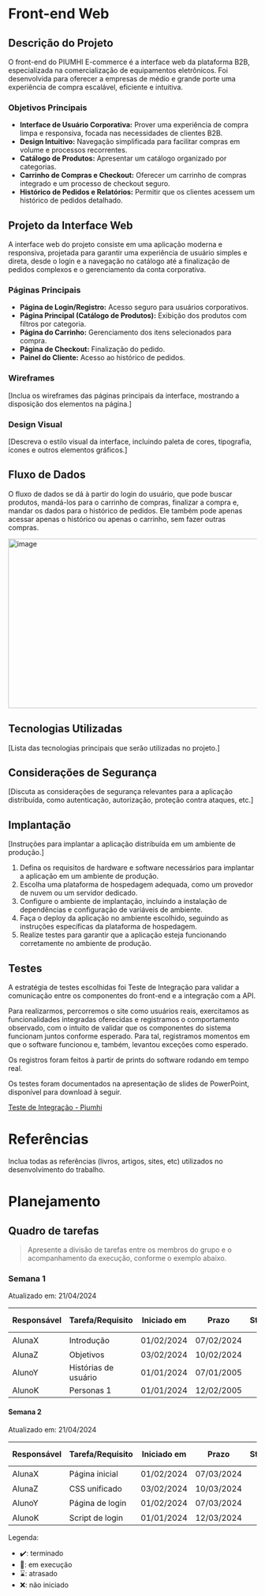 # Front-end Web

## Descrição do Projeto

O front-end do PIUMHI E-commerce é a interface web da plataforma B2B, especializada na comercialização de equipamentos eletrônicos. Foi desenvolvida para oferecer a empresas de médio e grande porte uma experiência de compra escalável, eficiente e intuitiva.

### Objetivos Principais

*   **Interface de Usuário Corporativa:** Prover uma experiência de compra limpa e responsiva, focada nas necessidades de clientes B2B.
*   **Design Intuitivo:** Navegação simplificada para facilitar compras em volume e processos recorrentes.
*   **Catálogo de Produtos:** Apresentar um catálogo organizado por categorias.
*   **Carrinho de Compras e Checkout:** Oferecer um carrinho de compras integrado e um processo de checkout seguro.
*   **Histórico de Pedidos e Relatórios:** Permitir que os clientes acessem um histórico de pedidos detalhado.

## Projeto da Interface Web

A interface web do projeto consiste em uma aplicação moderna e responsiva, projetada para garantir uma experiência de usuário simples e direta, desde o login e a navegação no catálogo até a finalização de pedidos complexos e o gerenciamento da conta corporativa.

### Páginas Principais

*   **Página de Login/Registro:** Acesso seguro para usuários corporativos.
*   **Página Principal (Catálogo de Produtos):** Exibição dos produtos com filtros por categoria.
*   **Página do Carrinho:** Gerenciamento dos itens selecionados para compra.
*   **Página de Checkout:** Finalização do pedido.
*   **Painel do Cliente:** Acesso ao histórico de pedidos.

### Wireframes

[Inclua os wireframes das páginas principais da interface, mostrando a disposição dos elementos na página.]

### Design Visual

[Descreva o estilo visual da interface, incluindo paleta de cores, tipografia, ícones e outros elementos gráficos.]

## Fluxo de Dados

O fluxo de dados se dá à partir do login do usuário, que pode buscar produtos, mandá-los para o carrinho de compras, finalizar a compra e, mandar os dados para o histórico de pedidos. Ele também pode apenas acessar apenas o histórico ou apenas o carrinho, sem fazer outras compras.

<img width="834" height="343" alt="image" src="https://github.com/user-attachments/assets/34d67cdc-9f7e-46f2-bbdc-597525ddb723" />


## Tecnologias Utilizadas
[Lista das tecnologias principais que serão utilizadas no projeto.]

## Considerações de Segurança

[Discuta as considerações de segurança relevantes para a aplicação distribuída, como autenticação, autorização, proteção contra ataques, etc.]

## Implantação

[Instruções para implantar a aplicação distribuída em um ambiente de produção.]

1. Defina os requisitos de hardware e software necessários para implantar a aplicação em um ambiente de produção.
2. Escolha uma plataforma de hospedagem adequada, como um provedor de nuvem ou um servidor dedicado.
3. Configure o ambiente de implantação, incluindo a instalação de dependências e configuração de variáveis de ambiente.
4. Faça o deploy da aplicação no ambiente escolhido, seguindo as instruções específicas da plataforma de hospedagem.
5. Realize testes para garantir que a aplicação esteja funcionando corretamente no ambiente de produção.

## Testes

A estratégia de testes escolhidas foi Teste de Integração para validar a comunicação entre os componentes do front-end e a integração com a API.

Para realizarmos, percorremos o site como usuários reais, exercitamos as funcionalidades integradas oferecidas e registramos o comportamento observado, com o intuito de validar que os componentes do sistema funcionam juntos conforme esperado. Para tal, registramos momentos em que o software funcionou e, também, levantou exceções como esperado.

Os registros foram feitos à partir de prints do software rodando em tempo real.

Os testes foram documentados na apresentação de slides de PowerPoint, disponível para download à seguir.

[Teste de Integração - Piumhi](https://docs.google.com/presentation/d/1tD_Hrdpgb72jJKOAoUkevTGoiTynnqEx/edit?usp=sharing&ouid=109392622591362109472&rtpof=true&sd=true)

# Referências

Inclua todas as referências (livros, artigos, sites, etc) utilizados no desenvolvimento do trabalho.

# Planejamento

##  Quadro de tarefas

> Apresente a divisão de tarefas entre os membros do grupo e o acompanhamento da execução, conforme o exemplo abaixo.

### Semana 1

Atualizado em: 21/04/2024

| Responsável   | Tarefa/Requisito | Iniciado em    | Prazo      | Status | Terminado em    |
| :----         |    :----         |      :----:    | :----:     | :----: | :----:          |
| AlunaX        | Introdução | 01/02/2024     | 07/02/2024 | ✔️    | 05/02/2024      |
| AlunaZ        | Objetivos    | 03/02/2024     | 10/02/2024 | 📝    |                 |
| AlunoY        | Histórias de usuário  | 01/01/2024     | 07/01/2005 | ⌛     |                 |
| AlunoK        | Personas 1  |    01/01/2024        | 12/02/2005 | ❌    |       |

#### Semana 2

Atualizado em: 21/04/2024

| Responsável   | Tarefa/Requisito | Iniciado em    | Prazo      | Status | Terminado em    |
| :----         |    :----         |      :----:    | :----:     | :----: | :----:          |
| AlunaX        | Página inicial   | 01/02/2024     | 07/03/2024 | ✔️    | 05/02/2024      |
| AlunaZ        | CSS unificado    | 03/02/2024     | 10/03/2024 | 📝    |                 |
| AlunoY        | Página de login  | 01/02/2024     | 07/03/2024 | ⌛     |                 |
| AlunoK        | Script de login  |  01/01/2024    | 12/03/2024 | ❌    |       |

Legenda:
- ✔️: terminado
- 📝: em execução
- ⌛: atrasado
- ❌: não iniciado

